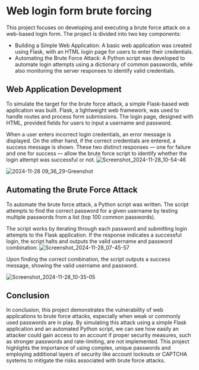# Web login form brute forcing

This project focuses on developing and executing a brute force attack on a web-based login form. The project is divided into two key components:

- Building a Simple Web Application: A basic web application was created using Flask, with an HTML login page for users to enter their credentials.
- Automating the Brute Force Attack: A Python script was developed to automate login attempts using a dictionary of common passwords, while also monitoring the server responses to identify valid credentials.

## Web Application Development
To simulate the target for the brute force attack, a simple Flask-based web application was built. Flask, a lightweight web framework, was used to handle routes and process form submissions. The login page, designed with HTML, provided fields for users to input a username and password.

When a user enters incorrect login credentials, an error message is displayed. On the other hand, if the correct credentials are entered, a success message is shown. These two distinct responses — one for failure and one for success — allow the brute force script to identify whether the login attempt was successful or not.
![Screenshot_2024-11-28_10-54-46](https://github.com/user-attachments/assets/e4d7dbd3-ae61-4cfb-8e9c-ed55ed38e47c)


![2024-11-28 09_36_29-Greenshot](https://github.com/user-attachments/assets/751be1fd-4fb0-455f-b53b-551a93ac2a9e)

## Automating the Brute Force Attack
To automate the brute force attack, a Python script was written. The script attempts to find the correct password for a given username by testing multiple passwords from a list (top 100 common passwords).

The script works by iterating through each password and submitting login attempts to the Flask application. If the response indicates a successful login, the script halts and outputs the valid username and password combination.
![Screenshot_2024-11-28_07-45-57](https://github.com/user-attachments/assets/09a2e154-6feb-4bee-8751-f7afa051d1ea)

Upon finding the correct combination, the script outputs a success message, showing the valid username and password.

![Screenshot_2024-11-28_10-35-05](https://github.com/user-attachments/assets/5801b429-238a-46a3-b363-889c650a85e2)

## Conclusion
In conclusion, this project demonstrates the vulnerability of web applications to brute force attacks, especially when weak or commonly used passwords are in play. By simulating this attack using a simple Flask application and an automated Python script, we can see how easily an attacker could gain access to an account if proper security measures, such as stronger passwords and rate-limiting, are not implemented. This project highlights the importance of using complex, unique passwords and employing additional layers of security like account lockouts or CAPTCHA systems to mitigate the risks associated with brute force attacks.
